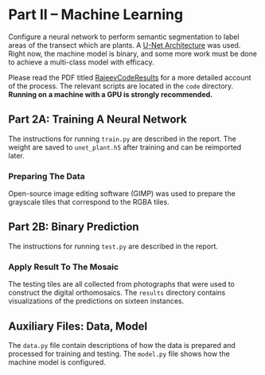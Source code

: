 # Part II – Machine Learning

Configure a neural network to perform semantic segmentation to label areas of the transect which are plants. A [U-Net Architecture](https://arxiv.org/abs/1505.04597) was used. Right now, the machine model is binary, and some more work must be done to achieve a multi-class model with efficacy.

Please read the PDF titled [RajeevCodeResults](./rajeev_code_results.pdf) for a more detailed account of the process. The relevant scripts are located in the `code` directory.  **Running on a machine with a GPU is strongly recommended.**

## Part 2A: Training A Neural Network

The instructions for running `train.py` are described in the report.  The weight are saved to `unet_plant.h5` after training and can be reimported later.

### Preparing The Data

Open-source image editing software (GIMP) was used to prepare the grayscale tiles that correspond to the RGBA tiles.

## Part 2B: Binary Prediction

The instructions for running `test.py` are described in the report.

### Apply Result To The Mosaic

The testing tiles are all collected from photographs that were used to construct the digital orthomosaics. The `results` directory contains visualizations of the predictions on sixteen instances.

## Auxiliary Files: Data, Model

The `data.py` file contain descriptions of how the data is prepared and processed for training and testing. The `model.py` file shows how the machine model is configured.



